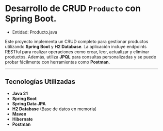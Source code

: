 # Desarrollo de CRUD `Producto` con Spring Boot.

* Entidad: Producto.java


Este proyecto implementa un CRUD completo para gestionar productos utilizando **Spring Boot** y **H2 Database**. La aplicación incluye endpoints RESTful para realizar operaciones como crear, leer, actualizar y eliminar productos. Además, utiliza **JPQL** para consultas personalizadas y se puede probar fácilmente con herramientas como **Postman**.

---

## Tecnologías Utilizadas

- **Java 21**
- **Spring Boot**
- **Spring Data JPA**
- **H2 Database** (Base de datos en memoria)
- **Maven**
- **Hibernate**
- **Postman**
